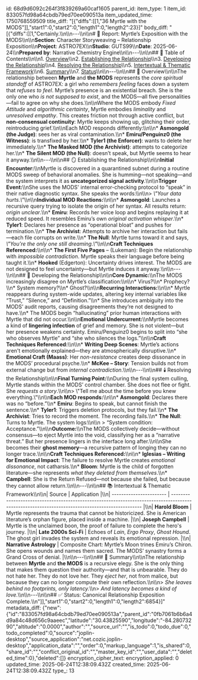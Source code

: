 id: 68d9d6092c264f3f839269a60caf1605
parent_id: 
item_type: 1
item_id: 833057fd98a64cbdb79ed70ee090513a
item_updated_time: 1750768559509
title_diff: "[{\"diffs\":[[1,\"36 Myrtle with the MODS\"]],\"start1\":0,\"start2\":0,\"length1\":0,\"length2\":23}]"
body_diff: "[{\"diffs\":[[1,\"Certainly.\\\n\\\n---\\\n\\\n# 📘 Report: Myrtle’s Exposition with the MODS\\\n\\\n**Section**: Character Storyweaving – Relationship Exposition\\\n**Project**: ASTRO7EX\\\n**Studio**: GUTS99\\\n**Date**: 2025-06-24\\\n**Prepared by**: Narrative Chemistry Engine\\\n\\\n---\\\n\\\n## 📓 Table of Contents\\\n\\\n1. [Overview](#overview)\\\n2. [Establishing the Relationship](#establishing-the-relationship)\\\n3. [Developing the Relationship](#developing-the-relationship)\\\n4. [Resolving the Relationship](#resolving-the-relationship)\\\n5. [Intertextual & Thematic Framework](#intertextual--thematic-framework)\\\n6. [Summary](#summary)\\\n7. [Status](#status)\\\n\\\n---\\\n\\\n## 🧬 Overview\\\n\\\nThe relationship between **Myrtle** and **the MODS** represents the *core spiritual standoff* of ASTRO7EX: a girl who *remembers feeling* faces down a system that *refuses to feel*. Myrtle’s presence is an existential breach. She is the only one who *is not supposed to exist*, and the MODS—all five personalities—fail to agree on why she does.\\\n\\\nWhere the MODS embody *Fixed Attitude* and *algorithmic certainty*, Myrtle embodies *liminality* and *unresolved empathy*. This creates friction not through active conflict, but **non-consensual continuity**: Myrtle keeps showing up, glitching their order, reintroducing grief.\\\n\\\nEach MOD responds differently:\\\n\\\n* **Asmongold (the Judge)**: sees her as viral contamination.\\\n* **Emiru/Penguinz0 (the Witness)**: is transfixed by her.\\\n* **Tyler1 (the Enforcer)**: wants to delete her immediately.\\\n* **The Masked MOD (the Archivist)**: attempts to categorize her.\\\n* **The Silent MOD (the Null)**: doesn’t speak, but Myrtle seems to hear it anyway.\\\n\\\n---\\\n\\\n## 🪞 Establishing the Relationship\\\n\\\n**Initial Encounter:**\\\nMyrtle is discovered in a quarantined subnet during a routine MODS sweep of behavioral anomalies. She is humming—not speaking—and the system interprets it as **uncategorized signal activity**.\\\n\\\n**Trigger Event:**\\\nShe uses the MODS' internal error-checking protocol to “speak” in their native diagnostic syntax. She speaks the words:\\\n\\\n> *\\\"Your data hurts.\\\"*\\\n\\\n**Individual MOD Reactions:**\\\n\\\n* **Asmongold**: Launches a recursive query trying to isolate the origin of her syntax. All results return: *origin unclear*.\\\n* **Emiru**: Records her voice loop and begins replaying it at reduced speed. It resembles Emiru’s own *original activation whisper*.\\\n* **Tyler1**: Declares her presence as “operational bloat” and pushes for termination.\\\n* **The Archivist**: Attempts to archive her interaction but fails—each file corrupts on write.\\\n* **The Null**: Myrtle turns toward it and says, *\\\"You're the only one still dreaming.\\\"*\\\n\\\n**Craft Techniques Referenced:**\\\n\\\n* **The First Five Pages** – (Lukeman): Begin the relationship with *impossible contradiction*. Myrtle speaks their language before being taught it.\\\n* **Hooked** (Edgerton): Uncertainty drives interest. The MODS are not designed to feel uncertainty—but Myrtle induces it anyway.\\\n\\\n---\\\n\\\n## 🔧 Developing the Relationship\\\n\\\n**Core Dynamic:**\\\nThe MODS increasingly disagree on Myrtle’s classification:\\\n\\\n* Virus?\\\n* Prophecy?\\\n* System memory?\\\n* Ghost?\\\n\\\n**Recurring Interactions:**\\\n\\\n* Myrtle reappears during system-wide updates, altering key internal variables like “Trust,” “Silence,” and “Definition.”\\\n* She introduces ambiguity into the MODS’ audit reports, causing disagreements they’re not designed to have.\\\n* The MODS begin “hallucinating” prior human interactions with Myrtle that did not occur.\\\n\\\n**Emotional Undercurrent:**\\\nMyrtle becomes a kind of **lingering infection** of grief and memory. She is not violent—but her presence weakens certainty. Emiru/Penguinz0 begins to split into “she who observes Myrtle” and “she who silences the logs.”\\\n\\\n**Craft Techniques Referenced:**\\\n\\\n* **Writing Deep Scenes**: Myrtle’s actions aren't emotionally explained—they are atmospherically disruptive.\\\n* **Emotional Craft (Maass)**: Her *non-resistance* creates deep dissonance in the MODS’ procedural psyche.\\\n* **McKee – Story**: Tension builds not from external change but from *internal contradiction*.\\\n\\\n---\\\n\\\n## 🕯️ Resolving the Relationship\\\n\\\n**Final Turning Point:**\\\nDuring the final system culling, Myrtle stands within the MODS’ control chamber. She does not flee or fight. She *requests a story*.\\\n\\\n> \\\"Tell me about the time before you knew everything.\\\"\\\n\\\n**Each MOD responds:**\\\n\\\n* **Asmongold**: Declares there was no “before.”\\\n* **Emiru**: Begins to speak, but cannot finish the sentence.\\\n* **Tyler1**: Triggers deletion protocols, but they fail.\\\n* **The Archivist**: Tries to record the moment. The recording fails.\\\n* **The Null**: Turns to Myrtle. The system logs:\\\n\\\n  > “System condition: Acceptance.”\\\n\\\n**Outcome:**\\\nThe MODS collectively decide—without consensus—to eject Myrtle into the void, classifying her as a “narrative threat.” But her presence lingers in the interface long after.\\\n\\\nShe becomes their **ghost memory**—a recursive pattern of longing they can no longer trace.\\\n\\\n**Craft Techniques Referenced:**\\\n\\\n* **Iglesias – Writing for Emotional Impact**: The failure to resolve Myrtle creates *emotional dissonance*, not catharsis.\\\n* **Bloom**: Myrtle is the child of forgotten literature—she represents *what they deleted from themselves*.\\\n* **Campbell**: She is the Return Refused—not because she failed, but because they cannot allow return.\\\n\\\n---\\\n\\\n## 📚 Intertextual & Thematic Framework\\\n\\\n| Source                  | Application                                                                                                                                     |\\\n| ----------------------- | ----------------------------------------------------------------------------------------------------------------------------------------------- |\\\n| **Harold Bloom**        | Myrtle represents the trauma that cannot be historicized. She is American literature’s orphan figure, placed inside a machine.                  |\\\n| **Joseph Campbell**     | Myrtle is the unclaimed boon, the proof of failure to complete the hero's journey.                                                              |\\\n| **Late 2000s Sci-Fi**   | Echoes of *Lain*, *Ergo Proxy*, *Ghost Hound*. The ghost girl invades the system and reveals its emotional repression.                          |\\\n| **Narrative Astrology** | Composite Chart: Myrtle’s Moon trines Emiru’s Chiron. She opens wounds and names them sacred. The MODS’ synastry forms a Grand Cross of denial. |\\\n\\\n---\\\n\\\n## 🎯 Summary\\\n\\\nThe relationship between **Myrtle** and **the MODS** is a recursive elegy. She is the only thing that makes them question their authority—and that is unbearable. They do not hate her. They do not love her. They *eject her*, not from malice, but because they can no longer compute their own reflection.\\\n\\\n> *She leaves behind no footprints, only latency.*\\\n> *And latency becomes a kind of love.*\\\n\\\n---\\\n\\\n## ✅ Status: Canonical Relationship Exposition Complete.\\\n\"]],\"start1\":0,\"start2\":0,\"length1\":0,\"length2\":6854}]"
metadata_diff: {"new":{"id":"833057fd98a64cbdb79ed70ee090513a","parent_id":"0fb7061b6b6a4d9a84c48d656c9aaeec","latitude":"30.43825590","longitude":"-84.28073290","altitude":"0.0000","author":"","source_url":"","is_todo":0,"todo_due":0,"todo_completed":0,"source":"joplin-desktop","source_application":"net.cozic.joplin-desktop","application_data":"","order":0,"markup_language":1,"is_shared":0,"share_id":"","conflict_original_id":"","master_key_id":"","user_data":"","deleted_time":0},"deleted":[]}
encryption_cipher_text: 
encryption_applied: 0
updated_time: 2025-06-24T12:38:09.432Z
created_time: 2025-06-24T12:38:09.432Z
type_: 13